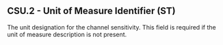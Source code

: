 ## CSU.2 - Unit of Measure Identifier (ST)

The unit designation for the channel sensitivity. This field is required if the unit of measure description is not present.
